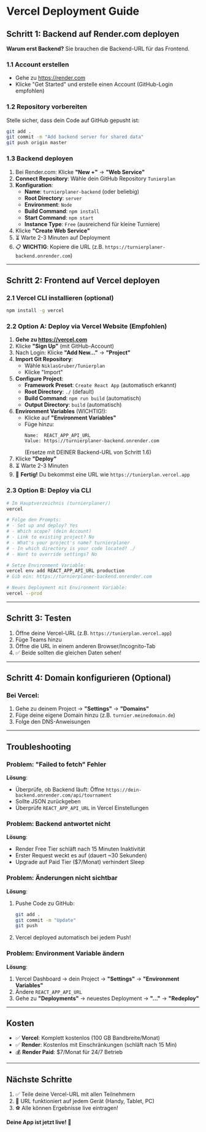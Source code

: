 # Vercel Deployment Guide

## Schritt 1: Backend auf Render.com deployen

**Warum erst Backend?** Sie brauchen die Backend-URL für das Frontend.

### 1.1 Account erstellen
- Gehe zu https://render.com
- Klicke "Get Started" und erstelle einen Account (GitHub-Login empfohlen)

### 1.2 Repository vorbereiten
Stelle sicher, dass dein Code auf GitHub gepusht ist:
```bash
git add .
git commit -m "Add backend server for shared data"
git push origin master
```

### 1.3 Backend deployen
1. Bei Render.com: Klicke **"New +"** → **"Web Service"**
2. **Connect Repository**: Wähle dein GitHub Repository `Tunierplan`
3. **Konfiguration**:
   - **Name**: `turnierplaner-backend` (oder beliebig)
   - **Root Directory**: `server`
   - **Environment**: `Node`
   - **Build Command**: `npm install`
   - **Start Command**: `npm start`
   - **Instance Type**: `Free` (ausreichend für kleine Turniere)
4. Klicke **"Create Web Service"**
5. ⏳ Warte 2-3 Minuten auf Deployment
6. 📋 **WICHTIG**: Kopiere die URL (z.B. `https://turnierplaner-backend.onrender.com`)

---

## Schritt 2: Frontend auf Vercel deployen

### 2.1 Vercel CLI installieren (optional)
```bash
npm install -g vercel
```

### 2.2 Option A: Deploy via Vercel Website (Empfohlen)

1. **Gehe zu https://vercel.com**
2. Klicke **"Sign Up"** (mit GitHub-Account)
3. Nach Login: Klicke **"Add New..."** → **"Project"**
4. **Import Git Repository**:
   - Wähle `NiklasGruber/Tunierplan`
   - Klicke "Import"
5. **Configure Project**:
   - **Framework Preset**: `Create React App` (automatisch erkannt)
   - **Root Directory**: `./` (default)
   - **Build Command**: `npm run build` (automatisch)
   - **Output Directory**: `build` (automatisch)
6. **Environment Variables** (WICHTIG!):
   - Klicke auf **"Environment Variables"**
   - Füge hinzu:
     ```
     Name:  REACT_APP_API_URL
     Value: https://turnierplaner-backend.onrender.com
     ```
     (Ersetze mit DEINER Backend-URL von Schritt 1.6)
7. Klicke **"Deploy"**
8. ⏳ Warte 2-3 Minuten
9. 🎉 **Fertig!** Du bekommst eine URL wie `https://tunierplan.vercel.app`

### 2.3 Option B: Deploy via CLI

```bash
# Im Hauptverzeichnis (turnierplaner/)
vercel

# Folge den Prompts:
# - Set up and deploy? Yes
# - Which scope? (dein Account)
# - Link to existing project? No
# - What's your project's name? turnierplaner
# - In which directory is your code located? ./
# - Want to override settings? No

# Setze Environment Variable:
vercel env add REACT_APP_API_URL production
# Gib ein: https://turnierplaner-backend.onrender.com

# Neues Deployment mit Environment Variable:
vercel --prod
```

---

## Schritt 3: Testen

1. Öffne deine Vercel-URL (z.B. `https://tunierplan.vercel.app`)
2. Füge Teams hinzu
3. Öffne die URL in einem anderen Browser/Incognito-Tab
4. ✅ Beide sollten die gleichen Daten sehen!

---

## Schritt 4: Domain konfigurieren (Optional)

### Bei Vercel:
1. Gehe zu deinem Project → **"Settings"** → **"Domains"**
2. Füge deine eigene Domain hinzu (z.B. `turnier.meinedomain.de`)
3. Folge den DNS-Anweisungen

---

## Troubleshooting

### Problem: "Failed to fetch" Fehler
**Lösung**: 
- Überprüfe, ob Backend läuft: Öffne `https://dein-backend.onrender.com/api/tournament`
- Sollte JSON zurückgeben
- Überprüfe `REACT_APP_API_URL` in Vercel Einstellungen

### Problem: Backend antwortet nicht
**Lösung**: 
- Render Free Tier schläft nach 15 Minuten Inaktivität
- Erster Request weckt es auf (dauert ~30 Sekunden)
- Upgrade auf Paid Tier ($7/Monat) verhindert Sleep

### Problem: Änderungen nicht sichtbar
**Lösung**:
1. Pushe Code zu GitHub:
   ```bash
   git add .
   git commit -m "Update"
   git push
   ```
2. Vercel deployed automatisch bei jedem Push!

### Problem: Environment Variable ändern
**Lösung**:
1. Vercel Dashboard → dein Project → **"Settings"** → **"Environment Variables"**
2. Ändere `REACT_APP_API_URL`
3. Gehe zu **"Deployments"** → neuestes Deployment → **"..."** → **"Redeploy"**

---

## Kosten

- ✅ **Vercel**: Komplett kostenlos (100 GB Bandbreite/Monat)
- ✅ **Render**: Kostenlos mit Einschränkungen (schläft nach 15 Min)
- 💰 **Render Paid**: $7/Monat für 24/7 Betrieb

---

## Nächste Schritte

1. ✅ Teile deine Vercel-URL mit allen Teilnehmern
2. 📱 URL funktioniert auf jedem Gerät (Handy, Tablet, PC)
3. ⚽ Alle können Ergebnisse live eintragen!

**Deine App ist jetzt live! 🎉**
